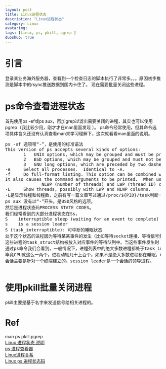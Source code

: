 ```yaml
---
layout: post
title: Linux进程状态
description: "Linux进程状态"
category: Linux
avatarimg:
tags: [Linux, ps, pkill, pgrep ]
duoshuo: true
---
```


# 引言
登录某业务海外服务器，查看到一个检查日志的脚本执行了非常多。。。原因初步推测是脚本中的rsync推送数据到国内卡住了。
现在需要批量关闭这些进程。

# ps命令查看进程状态
首先使用ps -ef或ps aux，再加grep过滤出需要关闭的进程，其实也可以使用pgrep（我比较少用，刚才才在man里面发现 ）。
ps命令经常使用，但其命令选项具体含义还没有认真查看man来学习理解下，这次就看看man里面的说明。
<pre>
ps -ef 选项带“-”，是使用的标准语法
This version of ps accepts several kinds of options:
       1   UNIX options, which may be grouped and must be preceded by a dash.
       2   BSD options, which may be grouped and must not be used with a dash.
       3   GNU long options, which are preceded by two dashes.
-e     Select all processes.  Identical to -A.
-f     Do full-format listing. This option can be combined with many other UNIX-style options to add additional columns.  
It also causes the command arguments to be printed.  When used with -L, the
              NLWP (number of threads) and LWP (thread ID) columns will be added.  See the c option, the format keyword args, and the format keyword comm.
-L     Show threads, possibly with LWP and NLWP columns.
-L是显示线程和线程数，之前有写一篇文章写过通过/proc/${PID}/task判断一个程序是否是多线程程序，这里更直接一些。
ps aux 没有以“-”开头，是BSD风格的选项。
然后是进程状态码PROCESS STATE CODES。
我们经常看到的大部分进程状态在Ss，
S    interruptible sleep (waiting for an event to complete)
s    is a session leader
S (task_interruptible): 可中断的睡眠状态
处于这个状态的进程因为等待某某事件的发生（比如等待socket连接、等待信号量），而被挂起。
这些进程的task_struct结构被放入对应事件的等待队列中。当这些事件发生时（由外部中断触发、或由其他进程触发），对应的等待队列中的一个或多个进程将被唤醒。
通过ps命令我们会看到，一般情况下，进程列表中的绝大多数进程都处于task_interruptible状态（除非机器的负载很高）。
毕竟CPU就这么一两个，进程动辄几十上百个，如果不是绝大多数进程都在睡眠，CPU又怎么响应得过来。
会话主要是针对一个终端建立的。session leader是一个会话的领导进程。

</pre>

# 使用pkill批量关闭进程
pkill主要是基于名字来发送信号给相关进程的。

# Ref
man ps pkill pgrep  
[Linux 进程状态 说明](http://blog.csdn.net/tianlesoftware/article/details/6457487)  
[ps 进程查看器](http://linuxtools-rst.readthedocs.org/zh_CN/latest/tool/ps.html)  
[Linux进程关系](http://www.cnblogs.com/vamei/archive/2012/10/07/2713023.html)  
[Linux ps 进程状态码](http://www.cnblogs.com/ziziwu/p/4126955.html)  

